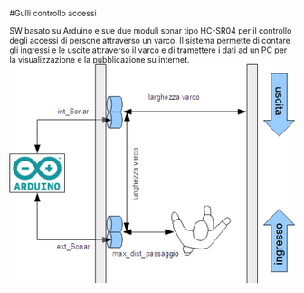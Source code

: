 #Gulli controllo accessi

SW basato su Arduino e sue due moduli sonar tipo HC-SR04 per il controllo degli accessi
di persone attraverso un varco. Il sistema permette di contare gli ingressi e le uscite
attraverso il varco e di tramettere i dati ad un PC per la visualizzazione e la pubblicazione
su internet.
![alt text](screenshots/GULLI_ControlloAccessi.png?raw=true "Schema di principio")
